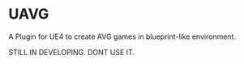 # UAVG
A Plugin for UE4 to create AVG games in blueprint-like environment.

STILL IN DEVELOPING. DONT USE IT.